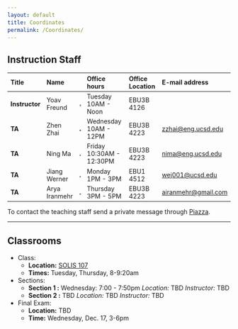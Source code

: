 ```yaml
---
layout: default
title: Coordinates
permalink: /Coordinates/
---
```


## Instruction Staff ##

| Title                 | Name                              |                                              	| Office hours                              | Office Location                | E-mail address    |
|:-----------------------|:-----------------------------------|:---------------------------------------------------|:--------------------------------------------|:--------------------------------|:-------------------|
| **Instructor**        | Yoav Freund		             	| ![](/images/2010yoav2.png)              		| Tuesday 10AM - Noon   		            | EBU3B 4126     				 |                   |
| **TA**  				| Zhen Zhai     		    		| ![](/images/Janet.jpg)                 		| Wednesday 10AM - 12PM             		| EBU3B 4223          			 | zzhai@eng.ucsd.edu    |
| **TA**  				| Ning Ma 			     			| ![](/images/Ning.jpg)                  		| Friday 10:30AM - 12:30PM         			| EBU3B 4223       				 | nima@eng.ucsd.edu |
| **TA**  				| Jiang Werner 			 			| ![](/images/Werner.jpg)                		| Monday 1PM - 3PM        					| EBU1 4512        				 | wej001@ucsd.edu |
| **TA**  				| Arya Iranmehr 					| ![](/images/Arya.jpg)                   		| Thursday 3PM - 5PM      					| EBU3B 4223          			 | airanmehr@gmail.com |
To contact the teaching staff send a private message through [Piazza](https://piazza.com/ucsd/fall2014/cse103/).

-------------------
## Classrooms ##

* Class:
	* **Location:** [SOLIS 107](/images/MapSolis.png) 
	* **Times:** Tuesday, Thursday, 8-9:20am
* Sections:
	* **Section 1 :** Wednesday: 7:00 - 7:50pm *Location:* TBD
        *Instructor:* TBD
	* **Section 2 :** TBD *Location:* TBD
        *Instructor:* TBD
* Final Exam:
	* **Location:** TBD
	* **Time:** Wednesday, Dec. 17, 3-6pm
